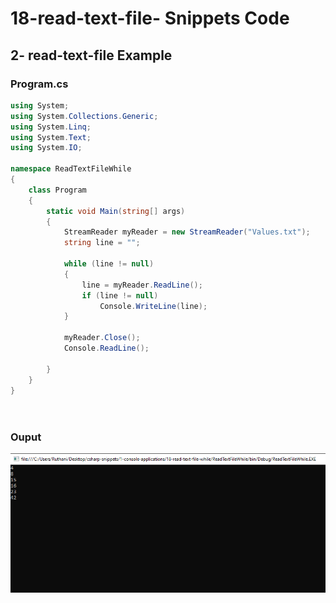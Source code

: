 # 18-read-text-file- Snippets Code

## 2- read-text-file Example

### Program.cs

```c#
using System;
using System.Collections.Generic;
using System.Linq;
using System.Text;
using System.IO;

namespace ReadTextFileWhile
{
    class Program
    {
        static void Main(string[] args)
        {
            StreamReader myReader = new StreamReader("Values.txt");
            string line = "";

            while (line != null)
            {
                line = myReader.ReadLine();
                if (line != null)
                    Console.WriteLine(line);
            }

            myReader.Close();
            Console.ReadLine();

        }
    }
}

   
```

### Ouput

![read-text-file](media/1x.png)






      





